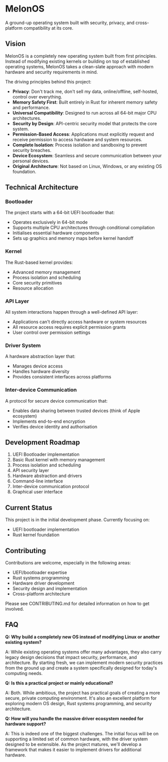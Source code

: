 # MelonOS

A ground-up operating system built with security, privacy, and cross-platform compatibility at its core.

## Vision

MelonOS is a completely new operating system built from first principles. Instead of modifying existing kernels or building on top of established operating systems, MelonOS takes a clean-slate approach with modern hardware and security requirements in mind.

The driving principles behind this project:
- **Privacy**: Don't track me, don't sell my data, online/offline, self-hosted, control over everything.
- **Memory Safety First**: Built entirely in Rust for inherent memory safety and performance.
- **Universal Compatibility**: Designed to run across all 64-bit major CPU architectures.
- **Security by Design**: API-centric security model that protects the core system.
- **Permission-Based Access**: Applications must explicitly request and receive permission to access hardware and system resources.
- **Complete Isolation**: Process isolation and sandboxing to prevent security breaches.
- **Device Ecosystem**: Seamless and secure communication between your personal devices.
- **Original Architecture**: Not based on Linux, Windows, or any existing OS foundation.

## Technical Architecture

### Bootloader

The project starts with a 64-bit UEFI bootloader that:
- Operates exclusively in 64-bit mode
- Supports multiple CPU architectures through conditional compilation
- Initialises essential hardware components
- Sets up graphics and memory maps before kernel handoff

### Kernel

The Rust-based kernel provides:
- Advanced memory management
- Process isolation and scheduling
- Core security primitives
- Resource allocation

### API Layer

All system interactions happen through a well-defined API layer:
- Applications can't directly access hardware or system resources
- All resource access requires explicit permission grants
- User control over permission settings

### Driver System

A hardware abstraction layer that:
- Manages device access
- Handles hardware diversity
- Provides consistent interfaces across platforms

### Inter-device Communication

A protocol for secure device communication that:
- Enables data sharing between trusted devices (think of Apple ecosystem)
- Implements end-to-end encryption
- Verifies device identity and authorisation

## Development Roadmap

1. UEFI Bootloader implementation
2. Basic Rust kernel with memory management
3. Process isolation and scheduling
4. API security layer
5. Hardware abstraction and drivers
6. Command-line interface
7. Inter-device communication protocol
8. Graphical user interface

## Current Status

This project is in the initial development phase. Currently focusing on:
- UEFI bootloader implementation
- Rust kernel foundation

## Contributing

Contributions are welcome, especially in the following areas:
- UEFI/bootloader expertise
- Rust systems programming
- Hardware driver development
- Security design and implementation
- Cross-platform architecture

Please see CONTRIBUTING.md for detailed information on how to get involved.

## FAQ

**Q: Why build a completely new OS instead of modifying Linux or another existing system?**

A: While existing operating systems offer many advantages, they also carry legacy design decisions that impact security, performance, and architecture. By starting fresh, we can implement modern security practices from the ground up and create a system specifically designed for today's computing needs.

**Q: Is this a practical project or mainly educational?**

A: Both. While ambitious, the project has practical goals of creating a more secure, private computing environment. It's also an excellent platform for exploring modern OS design, Rust systems programming, and security architecture.

**Q: How will you handle the massive driver ecosystem needed for hardware support?**

A: This is indeed one of the biggest challenges. The initial focus will be on supporting a limited set of common hardware, with the driver system designed to be extensible. As the project matures, we'll develop a framework that makes it easier to implement drivers for additional hardware.
